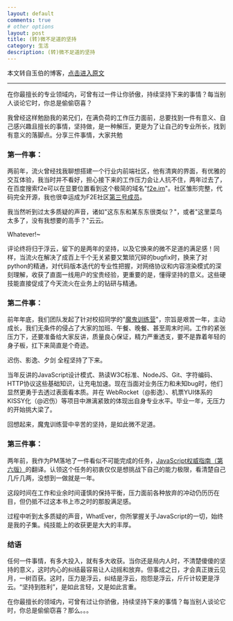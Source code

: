 ```yaml
---
layout: default
comments: true
# other options
layout: post
title: (转)微不足道的坚持
category: 生活
description: (转)微不足道的坚持
---
```


本文转自玉伯的博客，[点击进入原文](https://github.com/lifesinger/blog/issues/198)

---

在你最擅长的专业领域内，可曾有过一件让你骄傲，持续坚持下来的事情？每当别人谈论它时，你总是偷偷窃喜？

我曾经这样勉励我的弟兄们，在满负荷的工作压力面前，总要找到一件有意义、自己感兴趣且擅长的事情，坚持做，是一种解压，更是为了让自己的专业所长，找到有意义的落脚点。分享三件事情，大家共勉

### 第一件事：
两前年，流火曾经找我聊想搭建一个行业内前端社区，他有清爽的界面，有优雅的交互体验，我当时并不看好，担心接下来的工作压力会让人抗不住，两年过去了，在百度搜索f2e可以在显要位置看到这个极简的域名"[f2e.im](http://f2e.im)"。社区雏形完整，代码完全开源，我也很幸运成为F2E社区[第三号成员](http://f2e.im/u/jayli)。

我当然听到过太多质疑的声音，诸如"这东东和某东东很类似？"，或者"这里菜鸟太多了，没有我想要的高手？"云云。

Whatever!~

评论终将归于浮云，留下的是两年的坚持，以及它换来的微不足道的满足感！同样，当流火在解决了成百上千个无关紧要又繁琐冗碎的bugfix时，换来了对python的精通，对代码版本迭代的专业性把握，对网络协议和内容渲染模式的深刻理解，收获了直面一线用户的宝贵经验，更重要的是，懂得坚持的意义。这些硬技能直接促成了今天流火在业务上的钻研与精通。

### 第二件事：
前年年底，我们团队发起了针对校招同学的"[魔鬼训练营](http://wiki.ued.taobao.net/doku.php?id=ued.bj:f2e:%E9%AD%94%E9%AC%BC%E8%AE%AD%E7%BB%83%E8%90%A5)"，宗旨是艰苦一年，主动成长，我们无条件的侵占了大家的加班、午餐、晚餐、甚至周末时间。工作的紧张压力下，还要准备给大家反讲，质量良心保证，精力严重透支，要不是靠着年轻的身子板，扛下来简直是个奇迹。

迟伤、影逸、夕剑 全程坚持了下来。

当年反讲的JavaScript设计模式、熟读W3C标准、NodeJS、Git、字符编码、HTTP协议这些基础知识，让充电加速。现在当面对业务压力和未知bug时，他们显然更勇于去透过表面看本质。并在 WebRocket（@影逸）、机票YUI体系的KISSY化（@迟伤）等项目中淋漓紧致的体现出自身专业水平。毕业一年，无压力的开始挑大梁了。

回想起来，魔鬼训练营中辛苦的坚持，是如此微不足道。

### 第三件事：
两年前，我作为PM落地了一件看似不可能完成的任务，[JavaScript权威指南（第六版）](http://ued.taobao.com/javascript/)的翻译。认领这个任务的初衷仅仅是想挑战下自己的能力极限，看清楚自己几斤几两，没想到一做就是一年。

这段时间在工作和业余时间谨慎的保持平衡，压力面前各种放弃的冲动仍历历在目，但仍抵不过这本书上市之时的那股满足感。

过程中听到太多质疑的声音，WhatEver，你所掌握关于JavaScript的一切，始终是我的子集。纯技能上的收获更是大大的丰厚。

### 结语
任何一件事情，有多大投入，就有多大收获。当你还是局内人时，不清楚傻傻的坚持的意义，这时内心的纠结最容易让人动摇和放弃。但事成之日，才会真正拨云见月，一树百获。这时，压力是浮云，纠结是浮云，抱怨是浮云，斤斤计较更是浮云。“坚持到胜利”，是如此言轻，又是如此言重。

在你最擅长的领域内，可曾有过让你骄傲，持续坚持下来的事情？每当别人谈论它时，你总是偷偷窃喜？那么。。。